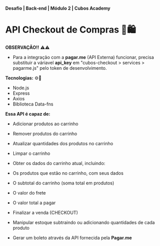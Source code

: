 #### Desafio | Back-end | Módulo 2 | Cubos Academy

# API Checkout de Compras 🛒🛍️

**OBSERVAÇÃO!!** ⚠️⚠️

- Para a integração com a **pagar.me** (API Externa) funcionar, precisa substituir a váriavel **api_key** em "cubos-checkout > services > pagarme.js" pelo token de desenvolvimento.  

**Tecnologias:** ⚙️🔧

- Node.js 
- Express
- Axios
- Biblioteca Data-fns 

**Essa API é capaz de:** 

- Adicionar produtos ao carrinho

- Remover produtos do carrinho

- Atualizar quantidades dos produtos no carrinho
- Limpar o carrinho
- Obter os dados do carrinho atual, incluindo:
- Os produtos que estão no carrinho, com seus dados
- O subtotal do carrinho (soma total em produtos)
- O valor do frete
- O valor total a pagar
- Finalizar a venda (CHECKOUT)
- Manipular estoque subtraindo ou adicionando quantidades de cada produto
- Gerar um boleto através da API fornecida pela **Pagar.me**
